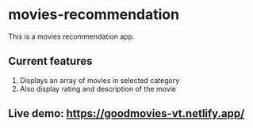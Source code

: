 # movies-recommendation
 This is a movies recommendation app. 
 
 ## Current features
 1. Displays an array of movies in selected category
 2. Also display rating and description of the movie

## Live demo: https://goodmovies-vt.netlify.app/
